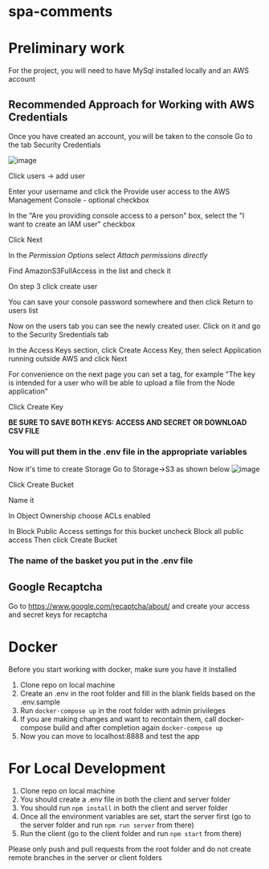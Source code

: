 # spa-comments

# Preliminary work

For the project, you will need to have MySql installed locally and an AWS account

## Recommended Approach for Working with AWS Credentials

Once you have created an account, you will be taken to the console
Go to the tab Security Credentials

![image](https://user-images.githubusercontent.com/60929911/221426500-0f7631f9-430e-4e64-94c0-a3508b075d7b.png)

Click users -> add user 

Enter your username and click the Provide user access to the AWS Management Console - optional checkbox

In the "Are you providing console access to a person" box, select the "I want to create an IAM user" checkbox

Click Next

In the *Permission Options* select *Attach permissions directly*

Find AmazonS3FullAccess in the list and check it

On step 3 click create user

You can save your console password somewhere and then click Return to users list

Now on the users tab you can see the newly created user. Click on it and go to the Security Sredentials tab

In the Access Keys section, click Create Access Key, then select Application running outside AWS and click Next

For convenience on the next page you can set a tag, for example "The key is intended for a user who will be able to upload a file from the Node application"

Click Create Key

**BE SURE TO SAVE BOTH KEYS: ACCESS AND SECRET OR DOWNLOAD CSV FILE**

### You will put them in the .env file in the appropriate variables

Now it's time to create Storage
Go to Storage->S3 as shown below
![image](https://user-images.githubusercontent.com/60929911/221427364-1afcfba3-ef6c-482d-abd6-39813f55fdf9.png)

Click Create Bucket

Name it 

In Object Ownership choose ACLs enabled

In Block Public Access settings for this bucket uncheck Block all public access
Then click Create Bucket

### The name of the basket you put in the .env file

## Google Recaptcha
Go to https://www.google.com/recaptcha/about/ and create your access and secret keys for recaptcha



# Docker

Before you start working with docker, make sure you have it installed

1. Clone repo on local machine
2. Create an .env in the root folder and fill in the blank fields based on the .env.sample
3. Run ```docker-compose up``` in the root folder with admin privileges
4. If you are making changes and want to recontain them, call docker-compose build and after completion again ```docker-compose up```
5. Now you can move to localhost:8888 and test the app

# For Local Development
1. Clone repo on local machine
2. You should create a .env file in both the client and server folder
3. You should run ```npm install``` in both the client and server folder
4. Once all the environment variables are set, start the server first (go to the server folder and run ```npm run server``` from there)
5. Run the client (go to the client folder and run ```npm start``` from there)

Please only push and pull requests from the root folder and do not create remote branches in the server or client folders
